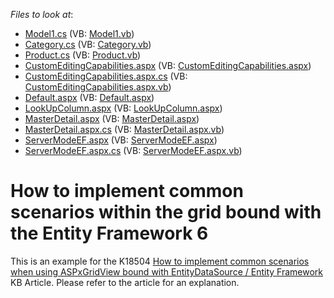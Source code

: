 <!-- default file list -->
*Files to look at*:

* [Model1.cs](./CS/WebSite/App_Code/Model1.cs) (VB: [Model1.vb](./VB/WebSite/App_Code/Model1.vb))
* [Category.cs](./CS/WebSite/App_Code/Category.cs) (VB: [Category.vb](./VB/WebSite/App_Code/Category.vb))
* [Product.cs](./CS/WebSite/App_Code/Product.cs) (VB: [Product.vb](./VB/WebSite/App_Code/Product.vb))
* [CustomEditingCapabilities.aspx](./CS/WebSite/CustomEditingCapabilities.aspx) (VB: [CustomEditingCapabilities.aspx](./VB/WebSite/CustomEditingCapabilities.aspx))
* [CustomEditingCapabilities.aspx.cs](./CS/WebSite/CustomEditingCapabilities.aspx.cs) (VB: [CustomEditingCapabilities.aspx.vb](./VB/WebSite/CustomEditingCapabilities.aspx.vb))
* [Default.aspx](./CS/WebSite/Default.aspx) (VB: [Default.aspx](./VB/WebSite/Default.aspx))
* [LookUpColumn.aspx](./CS/WebSite/LookUpColumn.aspx) (VB: [LookUpColumn.aspx](./VB/WebSite/LookUpColumn.aspx))
* [MasterDetail.aspx](./CS/WebSite/MasterDetail.aspx) (VB: [MasterDetail.aspx](./VB/WebSite/MasterDetail.aspx))
* [MasterDetail.aspx.cs](./CS/WebSite/MasterDetail.aspx.cs) (VB: [MasterDetail.aspx.vb](./VB/WebSite/MasterDetail.aspx.vb))
* [ServerModeEF.aspx](./CS/WebSite/ServerModeEF.aspx) (VB: [ServerModeEF.aspx](./VB/WebSite/ServerModeEF.aspx))
* [ServerModeEF.aspx.cs](./CS/WebSite/ServerModeEF.aspx.cs) (VB: [ServerModeEF.aspx.vb](./VB/WebSite/ServerModeEF.aspx.vb))
<!-- default file list end -->
# How to implement common scenarios within the grid bound with the Entity Framework 6


<p>This is an example for the K18504 <a href="https://www.devexpress.com/Support/Center/p/K18504">How to implement common scenarios when using ASPxGridView bound with EntityDataSource / Entity Framework</a> KB Article. Please refer to the article for an explanation.</p>

<br/>


